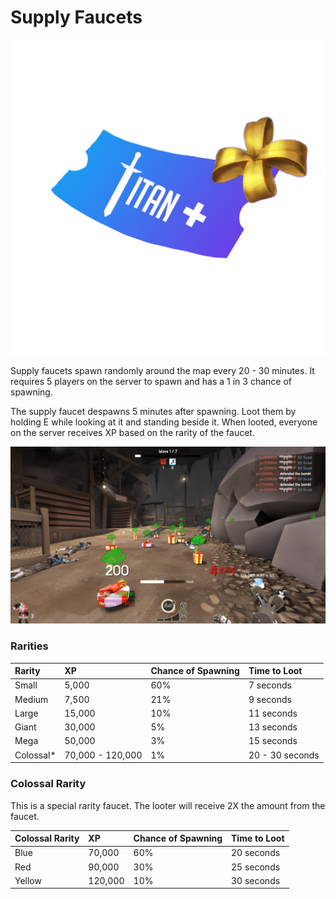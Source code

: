 # Supply Faucets

![](../../.gitbook/assets/image%20%284%29.png)

Supply faucets spawn randomly around the map every 20 - 30 minutes. It requires 5 players on the server to spawn and has a 1 in 3 chance of spawning.

The supply faucet despawns 5 minutes after spawning. Loot them by holding E while looking at it and standing beside it. When looted, everyone on the server receives XP based on the rarity of the faucet.

![In-Game Screenshot](../../.gitbook/assets/image%20%2816%29.png)

### Rarities

| Rarity | XP | Chance of Spawning | Time to Loot |
| :--- | :--- | :--- | :--- |
| Small | 5,000 | 60% | 7 seconds |
| Medium | 7,500 | 21% | 9 seconds |
| Large | 15,000 | 10% | 11 seconds |
| Giant | 30,000 | 5% | 13 seconds |
| Mega | 50,000 | 3% | 15 seconds |
| Colossal\* | 70,000 - 120,000 | 1% | 20 - 30 seconds |

### Colossal Rarity

This is a special rarity faucet. The looter will receive 2X the amount from the faucet.

| Colossal Rarity | XP | Chance of Spawning | Time to Loot |
| :--- | :--- | :--- | :--- |
| Blue | 70,000 | 60% | 20 seconds |
| Red | 90,000 | 30% | 25 seconds |
| Yellow | 120,000 | 10% | 30 seconds |

